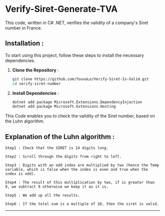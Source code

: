 # Verify-Siret-Generate-TVA 

This code, written in C# .NET, verifies the validity of a company's Siret number in France.  

## Installation : 

To start using this project, follow these steps to install the necessary dependencies.

1. **Clone the Repository** :

   ```bash
   git clone https://github.com/YouvaLo/Verify-Siret-Is-Valid.git
   cd verify-siret-number

2. **Install Dependencies** : 

    ```bash
    dotnet add package Microsoft.Extensions.DependencyInjection
    dotnet add package Microsoft.Extensions.Hosting


This Code enables you to check the validity of the Siret number, based on the Luhn algorithm. 

## Explanation of the Luhn algorithm : 

    Step1 : Check that the SIRET is 14 digits long.
    
    Step2 : Scroll through the digits from right to left.
    
    Step3 : Digits with an odd index are multiplied by two (hence the Temp variable, which is false when the index is even and true when the index is odd).

    Step4 : The result of this multiplication by two, if is greater than 9, we subtract 9 otherwise we keep it as it is. 
    
    Step5 : We add up all the results.
    
    Step6 : If the total sum is a multiple of 10, then the siret is valid. 

---------------------------------------------------------------------------------------------------------------

